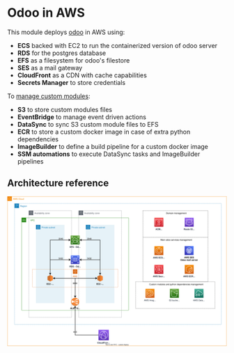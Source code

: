 # Odoo in AWS

This module deploys [odoo](https://odoo.com) in AWS using:

- **ECS** backed with EC2 to run the containerized version of odoo server
- **RDS** for the postgres database
- **EFS** as a filesystem for odoo's filestore
- **SES** as a mail gateway
- **CloudFront** as a CDN with cache capabilities
- **Secrets Manager** to store credentials

To [manage custom modules](docs/custom_modules_management.md):

- **S3** to store custom modules files
- **EventBridge** to manage event driven actions
- **DataSync** to sync S3 custom module files to EFS
- **ECR** to store a custom docker image in case of extra python dependencies
- **ImageBuilder** to define a build pipeline for a custom docker image
- **SSM automations** to execute DataSync tasks and ImageBuilder pipelines

## Architecture reference

![Architecture diagram](images/Main.svg)
